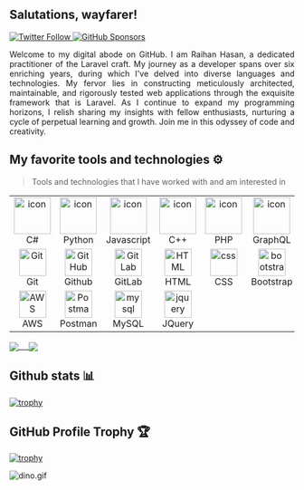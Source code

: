 
<div align="justify">
<h2>Salutations, wayfarer!</h2>
<p>
  <a href="https://www.linkedin.com/in/md-raihan-hasan-3a8b50213">
    <img alt="Twitter Follow" src="https://img.shields.io/badge/MdraihanAli-%231DA1F2.svg?style=for-the-badge&logo=Linkedin&logoColor=white">
  </a>

  <a href="https://github.com/Mdraihanhasan">
    <img alt="GitHub Sponsors" src="https://img.shields.io/badge/MdraihanAli-330F63?style=for-the-badge&logo=gitlab&logoColor=white">
  </a>
</p>
 
</div>  
<p align="justify"> 
Welcome to my digital abode on GitHub. I am Raihan Hasan, a dedicated practitioner of the Laravel craft. My journey as a developer spans over six enriching years, during which I've delved into diverse languages and technologies. My fervor lies in constructing meticulously architected, maintainable, and rigorously tested web applications through the exquisite framework that is Laravel. As I continue to expand my programming horizons, I relish sharing my insights with fellow enthusiasts, nurturing a cycle of perpetual learning and growth. Join me in this odyssey of code and creativity.</p>

## My favorite tools and technologies ⚙️ 

> Tools and technologies that I have worked with and am interested in

<table>
  <tr>
    <td align="center" width="96">
        <img src="https://techstack-generator.vercel.app/csharp-icon.svg" alt="icon" width="65" height="65" />
      <br>C#
    </td>
    <td align="center" width="96">
      <a href="#macropower-tech">
        <img src="https://techstack-generator.vercel.app/python-icon.svg" alt="icon" width="65" height="65" />
      </a>
      <br>Python
    </td>
    <td align="center" width="96">
        <img src="https://techstack-generator.vercel.app/js-icon.svg" alt="icon" width="65" height="65" />
      <br>Javascript
    </td>
    <td align="center" width="96">
        <img src="https://techstack-generator.vercel.app/cpp-icon.svg" alt="icon" width="65" height="65" />
      <br>C++
    </td>
    <td align="center" width="96">
       <img src="https://www.php.net/images/logos/new-php-logo.svg" alt="icon" width="65" height="65" />
      <br>PHP
    </td>
    <td align="center" width="96">
        <img src="https://techstack-generator.vercel.app/graphql-icon.svg" alt="icon" width="65" height="65" />
      <br>GraphQL
    </td>
    <td align="center" width="96">
        <img src="https://techstack-generator.vercel.app/docker-icon.svg" alt="icon" width="65" height="65" />
      <br>Docker
    </td>
    <td align="center" width="96">
        <img src="https://techstack-generator.vercel.app/restapi-icon.svg" alt="icon" width="65" height="65" />
      <br>Rest
    </td>
    <td align="center" width="96">
        <img src="https://cdn.iconscout.com/icon/free/png-512/free-laravel-226015.png" alt="icon" width="65" height="65" />
      <br>Laravel
    </td>
  </tr>
  <tr>
    <td align="center" width="96"> 
        <img src="https://user-images.githubusercontent.com/25181517/192108372-f71d70ac-7ae6-4c0d-8395-51d8870c2ef0.png" width="48" height="48" alt="Git" />
      <br>Git
    </td>
    <td align="center" width="96">
        <img src="https://user-images.githubusercontent.com/25181517/192108374-8da61ba1-99ec-41d7-80b8-fb2f7c0a4948.png" width="48" height="48" alt="GitHub" />
      <br>Github
    </td>
    <td align="center"  width="96">
        <img src="https://user-images.githubusercontent.com/25181517/192108376-c675d39b-90f6-4073-bde6-5a9291644657.png" width="48" height="48" alt="GitLab" />
      <br>GitLab
    </td>
    <td align="center"  width="96">
        <img src="https://skillicons.dev/icons?i=html" width="48" height="48" alt="HTML" />
      <br>HTML
    </td>
    <td align="center" width="96">
        <img src="https://skillicons.dev/icons?i=css" width="48" height="48" alt="css" />
      <br>CSS
    </td>
    <td align="center"  width="96">
        <img src="https://skillicons.dev/icons?i=bootstrap" width="48" height="48" alt="bootstrap" />
      <br>Bootstrap
    </td>
    <td align="center" width="96">
        <img src="https://skillicons.dev/icons?i=tailwind" width="48" height="48" alt="tailwind" />
      <br>Tailwind
    </td>
    <td align="center" width="96">
        <img src="https://skillicons.dev/icons?i=postgres" width="48" height="48" alt="PostgreSQL" />
      <br>PostgreSQL
    </td>
    <td align="center" width="96">
        <img src="https://skillicons.dev/icons?i=redis" width="48" height="48" alt="redis" />
      <br>redis
    </td>
  </tr>
 <tr>
      <td align="center" width="96">
        <img src="https://logos-world.net/wp-content/uploads/2021/08/Amazon-Web-Services-AWS-Logo.png" width="48" height="48" alt="AWS" />
      <br>AWS
    </td>
        <td align="center" width="96">
        <img src="https://user-images.githubusercontent.com/25181517/192109061-e138ca71-337c-4019-8d42-4792fdaa7128.png" width="48" height="48" alt="Postman" />
      <br>Postman
    </td>
            <td align="center" width="96">
        <img src="https://skillicons.dev/icons?i=mysql" width="48" height="48" alt="mysql" />
      <br>MySQL
    </td>
              <td align="center" width="96">
        <img src="https://skillicons.dev/icons?i=jquery" width="48" height="48" alt="jquery" />
      <br>JQuery
    </td>
 </tr>
</table>

<a href="https://github.com/atymic">
  <img align="center" src="https://github-readme-stats.vercel.app/api?username=mdraihanhasan&count_private=true" /> 
</a>
<a href="https://github.com/atymic">
  <img align="center" src="https://github-readme-stats.vercel.app/api/top-langs/?username=mdraihanhasan" />
</a>

## Github stats 📊 

 <p dir="auto"><a href="https://github.com/ryo-ma/github-profile-trophy"><img src="https://camo.githubusercontent.com/83d7a389f54b495c41515c73c5a2aeb555f19c45f5e82fcc904b2e6426149f9f/68747470733a2f2f6769746875622d70726f66696c652d74726f7068792e76657263656c2e6170702f3f757365726e616d653d727a617368616b65726926726f773d31266d617267696e2d773d3430" alt="trophy" data-canonical-src="https://github-profile-trophy.vercel.app/?username=rzashakeri&amp;row=1&amp;margin-w=40" style="max-width: 100%;"></a></p>
<!-- <a href="https://github.com/ashutosh00710/github-readme-activity-graph"><img alt="MdraihanAli's Activity Graph" src="https://github-readme-activity-graph.cyclic.app/graph?username=MdraihanAli&bg_color=ffffff&color=000000&line=00ea70&point=403d3d&area=true&hide_border=true" /></a> -->


## GitHub Profile Trophy 🏆
<!-- [![trophy](https://github-profile-trophy.vercel.app/?username=MdraihanAli&row=1&margin-w=40)](https://github.com/ryo-ma/github-profile-trophy)
 -->
 <p dir="auto"><a href="https://github.com/MdraihanAli"><img src="https://camo.githubusercontent.com/83d7a389f54b495c41515c73c5a2aeb555f19c45f5e82fcc904b2e6426149f9f/68747470733a2f2f6769746875622d70726f66696c652d74726f7068792e76657263656c2e6170702f3f757365726e616d653d727a617368616b65726926726f773d31266d617267696e2d773d3430" alt="trophy" data-canonical-src="https://github-profile-trophy.vercel.app/?username=rzashakeri&amp;row=1&amp;margin-w=40" style="max-width: 100%;"></a></p>
<img data-target="animated-image.replacedImage" alt="dino.gif" class="AnimatedImagePlayer-animatedImage" src="https://github.com/saadeghi/saadeghi/raw/master/dino.gif" style="display: block; opacity: 1;">
